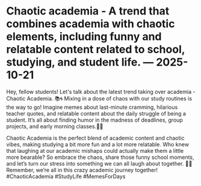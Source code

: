 # Chaotic academia - A trend that combines academia with chaotic elements, including funny and relatable content related to school, studying, and student life. — 2025-10-21

Hey, fellow students! Let's talk about the latest trend taking over academia - Chaotic Academia. 📚🌀 Mixing in a dose of chaos with our study routines is the way to go! Imagine memes about last-minute cramming, hilarious teacher quotes, and relatable content about the daily struggle of being a student. It’s all about finding humor in the madness of deadlines, group projects, and early morning classes.🤪💥

Chaotic Academia is the perfect blend of academic content and chaotic vibes, making studying a bit more fun and a lot more relatable. Who knew that laughing at our academic mishaps could actually make them a little more bearable? So embrace the chaos, share those funny school moments, and let’s turn our stress into something we can all laugh about together. 🤣📝 Remember, we’re all in this crazy academic journey together! #ChaoticAcademia #StudyLife #MemesForDays
